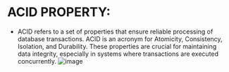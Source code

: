 
# ACID PROPERTY:
* ACID refers to a set of properties that ensure reliable processing of database transactions. ACID is an acronym for Atomicity, Consistency, Isolation, and Durability. These properties are crucial for maintaining 
  data integrity, especially in systems where transactions are executed concurrently.
  ![image](https://github.com/Subhransupanda2000/daily-work-update/assets/123824203/81d3287c-8e0d-4e16-9e0d-a71618132a12)

